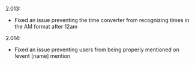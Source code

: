 2.013:
  - Fixed an issue preventing the time converter from recognizing times in the AM format after 12am

2.014:
  - Fixed an issue preventing users from being properly mentioned on !event [name] mention
